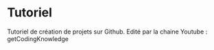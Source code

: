 # Tutoriel
Tutoriel de création de projets sur Github.
Edité par la chaine Youtube :  getCodingKnowledge